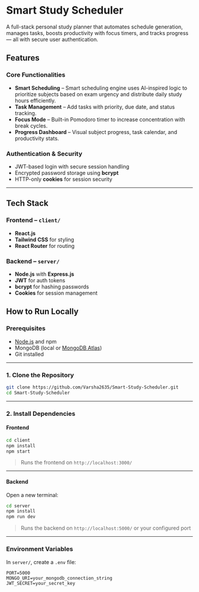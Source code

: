 #  Smart Study Scheduler

A full-stack personal study planner that automates schedule generation, manages tasks, boosts productivity with focus timers, and tracks progress — all with secure user authentication.

##  Features

###  Core Functionalities

- **Smart Scheduling** – Smart scheduling engine uses AI-inspired logic to prioritize subjects based on exam urgency and distribute daily study hours efficiently.
- **Task Management** – Add tasks with priority, due date, and status tracking.
- **Focus Mode** – Built-in Pomodoro timer to increase concentration with break cycles.
- **Progress Dashboard** – Visual subject progress, task calendar, and productivity stats.

###  Authentication & Security

- JWT-based login with secure session handling  
- Encrypted password storage using **bcrypt**  
- HTTP-only **cookies** for session security

---

##  Tech Stack

### Frontend – `client/`

- **React.js**
- **Tailwind CSS** for styling
- **React Router** for routing

### Backend – `server/`

- **Node.js** with **Express.js**
- **JWT** for auth tokens
- **bcrypt** for hashing passwords
- **Cookies** for session management



## How to Run Locally

###  Prerequisites

* [Node.js](https://nodejs.org/) and npm
* MongoDB (local or [MongoDB Atlas](https://www.mongodb.com/cloud/atlas))
* Git installed

---

###  1. Clone the Repository

```bash
git clone https://github.com/Varsha2635/Smart-Study-Scheduler.git
cd Smart-Study-Scheduler
```

---

### 2. Install Dependencies

#### Frontend

```bash
cd client
npm install
npm start
```

> Runs the frontend on `http://localhost:3000/`

---

####  Backend

Open a new terminal:

```bash
cd server
npm install
npm run dev
```

> Runs the backend on `http://localhost:5000/` or your configured port

---

###  Environment Variables

In `server/`, create a `.env` file:

```env
PORT=5000
MONGO_URI=your_mongodb_connection_string
JWT_SECRET=your_secret_key
```



